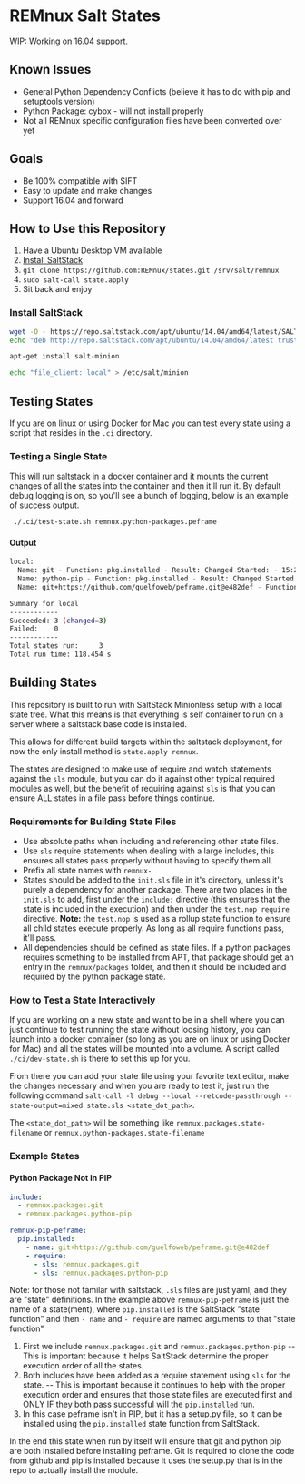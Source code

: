 # REMnux Salt States

WIP: Working on 16.04 support.

## Known Issues

* General Python Dependency Conflicts (believe it has to do with pip and setuptools version)
* Python Package: cybox - will not install properly
* Not all REMnux specific configuration files have been converted over yet

## Goals

* Be 100% compatible with SIFT
* Easy to update and make changes
* Support 16.04 and forward

## How to Use this Repository

1. Have a Ubuntu Desktop VM available
2. [Install SaltStack](#install-saltstack)
3. `git clone https://github.com:REMnux/states.git /srv/salt/remnux`
4. `sudo salt-call state.apply`
5. Sit back and enjoy

### Install SaltStack

```bash
wget -O - https://repo.saltstack.com/apt/ubuntu/14.04/amd64/latest/SALTSTACK-GPG-KEY.pub | sudo apt-key add -
echo "deb http://repo.saltstack.com/apt/ubuntu/14.04/amd64/latest trusty main" | tee /etc/apt/sources.list.d/saltstack.list

apt-get install salt-minion

echo "file_client: local" > /etc/salt/minion
```

## Testing States

If you are on linux or using Docker for Mac you can test every state using a script that resides in the `.ci` directory.

### Testing a Single State

This will run saltstack in a docker container and it mounts the current changes of all the states into the container and then it'll run it. By default debug logging is on, so you'll see a bunch of logging, below is an example of success output.

```bash
 ./.ci/test-state.sh remnux.python-packages.peframe
```

#### Output
```bash
local:
  Name: git - Function: pkg.installed - Result: Changed Started: - 15:26:51.920089 Duration: 28083.27 ms
  Name: python-pip - Function: pkg.installed - Result: Changed Started: - 15:27:20.010772 Duration: 76374.46 ms
  Name: git+https://github.com/guelfoweb/peframe.git@e482def - Function: pip.installed - Result: Changed Started: - 15:28:36.626031 Duration: 13996.589 ms

Summary for local
------------
Succeeded: 3 (changed=3)
Failed:    0
------------
Total states run:     3
Total run time: 118.454 s
```


## Building States
This repository is built to run with SaltStack Minionless setup with a local state tree. What this means is that everything is self container to run on a server where a saltstack base code is installed. 

This allows for different build targets within the saltstack deployment, for now the only install method is `state.apply remnux`.

The states are designed to make use of require and watch statements against the `sls` module, but you can do it against other typical required modules as well, but the benefit of requiring against `sls` is that you can ensure ALL states in a file pass before things continue.

### Requirements for Building State Files
* Use absolute paths when including and referencing other state files.
* Use `sls` require statements when dealing with a large includes, this ensures all states pass properly without having to specify them all.
* Prefix all state names with `remnux-`
* States should be added to the `init.sls` file in it's directory, unless it's purely a dependency for another package. There are two places in the `init.sls` to add, first under the `include:` directive (this ensures that the state is included in the execution) and then under the `test.nop require` directive. **Note:** the `test.nop` is used as a rollup state function to ensure all child states execute properly. As long as all require functions pass, it'll pass.
* All dependencies should be defined as state files. If a python packages requires something to be installed from APT, that package should get an entry in the `remnux/packages` folder, and then it should be included and required by the python package state. 

### How to Test a State Interactively
If you are working on a new state and want to be in a shell where you can just continue to test running the state without loosing history, you can launch into a docker container (so long as you are on linux or using Docker for Mac) and all the states will be mounted into a volume. A script called `./ci/dev-state.sh` is there to set this up for you.

From there you can add your state file using your favorite text editor, make the changes necessary and when you are ready to test it, just run the following command `salt-call -l debug --local --retcode-passthrough --state-output=mixed state.sls <state_dot_path>`.

The `<state_dot_path>` will be something like `remnux.packages.state-filename` or `remnux.python-packages.state-filename`

### Example States

#### Python Package Not in PIP

```yaml
include:
  - remnux.packages.git
  - remnux.packages.python-pip

remnux-pip-peframe:
  pip.installed:
    - name: git+https://github.com/guelfoweb/peframe.git@e482def
    - require:
      - sls: remnux.packages.git
      - sls: remnux.packages.python-pip
```

Note: for those not familar with saltstack, `.sls` files are just yaml, and they are "state" definitions. In the example above `remnux-pip-peframe` is just the name of a state(ment), where `pip.installed` is the SaltStack "state function" and then `- name` and `- require` are named arguments to that "state function"


1. First we include `remnux.packages.git` and `remnux.packages.python-pip` -- This is important because it helps SaltStack determine the proper execution order of all the states.
2. Both includes have been added as a require statement using `sls` for the state. -- This is important because it continues to help with the proper execution order and ensures that those state files are executed first and ONLY IF they both pass successful will the `pip.installed` run.
3. In this case peframe isn't in PIP, but it has a setup.py file, so it can be installed using the `pip.installed` state function from SaltStack.

In the end this state when run by itself will ensure that git and python pip are both installed before installing peframe. Git is required to clone the code from github and pip is installed because it uses the setup.py that is in the repo to actually install the module.
